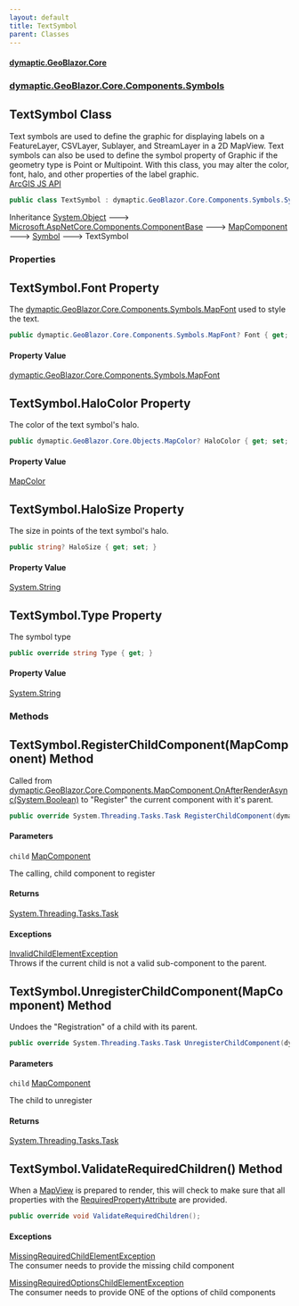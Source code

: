 ```yaml
---
layout: default
title: TextSymbol
parent: Classes
---
```

#### [dymaptic.GeoBlazor.Core](index.html 'index')
### [dymaptic.GeoBlazor.Core.Components.Symbols](index.html#dymaptic.GeoBlazor.Core.Components.Symbols 'dymaptic.GeoBlazor.Core.Components.Symbols')

## TextSymbol Class

Text symbols are used to define the graphic for displaying labels on a FeatureLayer, CSVLayer, Sublayer, and StreamLayer in a 2D MapView. Text symbols can also be used to define the symbol property of Graphic if the geometry type is Point or Multipoint. With this class, you may alter the color, font, halo, and other properties of the label graphic.  
<a target="_blank" href="https://developers.arcgis.com/javascript/latest/api-reference/esri-symbols-TextSymbol.html">ArcGIS JS API</a>

```csharp
public class TextSymbol : dymaptic.GeoBlazor.Core.Components.Symbols.Symbol
```

Inheritance [System.Object](https://docs.microsoft.com/en-us/dotnet/api/System.Object 'System.Object') &#129106; [Microsoft.AspNetCore.Components.ComponentBase](https://docs.microsoft.com/en-us/dotnet/api/Microsoft.AspNetCore.Components.ComponentBase 'Microsoft.AspNetCore.Components.ComponentBase') &#129106; [MapComponent](dymaptic.GeoBlazor.Core.Components.MapComponent.html 'dymaptic.GeoBlazor.Core.Components.MapComponent') &#129106; [Symbol](dymaptic.GeoBlazor.Core.Components.Symbols.Symbol.html 'dymaptic.GeoBlazor.Core.Components.Symbols.Symbol') &#129106; TextSymbol
### Properties

<a name='dymaptic.GeoBlazor.Core.Components.Symbols.TextSymbol.Font'></a>

## TextSymbol.Font Property

The [dymaptic.GeoBlazor.Core.Components.Symbols.MapFont](https://docs.microsoft.com/en-us/dotnet/api/dymaptic.GeoBlazor.Core.Components.Symbols.MapFont 'dymaptic.GeoBlazor.Core.Components.Symbols.MapFont') used to style the text.

```csharp
public dymaptic.GeoBlazor.Core.Components.Symbols.MapFont? Font { get; set; }
```

#### Property Value
[dymaptic.GeoBlazor.Core.Components.Symbols.MapFont](https://docs.microsoft.com/en-us/dotnet/api/dymaptic.GeoBlazor.Core.Components.Symbols.MapFont 'dymaptic.GeoBlazor.Core.Components.Symbols.MapFont')

<a name='dymaptic.GeoBlazor.Core.Components.Symbols.TextSymbol.HaloColor'></a>

## TextSymbol.HaloColor Property

The color of the text symbol's halo.

```csharp
public dymaptic.GeoBlazor.Core.Objects.MapColor? HaloColor { get; set; }
```

#### Property Value
[MapColor](dymaptic.GeoBlazor.Core.Objects.MapColor.html 'dymaptic.GeoBlazor.Core.Objects.MapColor')

<a name='dymaptic.GeoBlazor.Core.Components.Symbols.TextSymbol.HaloSize'></a>

## TextSymbol.HaloSize Property

The size in points of the text symbol's halo.

```csharp
public string? HaloSize { get; set; }
```

#### Property Value
[System.String](https://docs.microsoft.com/en-us/dotnet/api/System.String 'System.String')

<a name='dymaptic.GeoBlazor.Core.Components.Symbols.TextSymbol.Type'></a>

## TextSymbol.Type Property

The symbol type

```csharp
public override string Type { get; }
```

#### Property Value
[System.String](https://docs.microsoft.com/en-us/dotnet/api/System.String 'System.String')
### Methods

<a name='dymaptic.GeoBlazor.Core.Components.Symbols.TextSymbol.RegisterChildComponent(dymaptic.GeoBlazor.Core.Components.MapComponent)'></a>

## TextSymbol.RegisterChildComponent(MapComponent) Method

Called from [dymaptic.GeoBlazor.Core.Components.MapComponent.OnAfterRenderAsync(System.Boolean)](https://docs.microsoft.com/en-us/dotnet/api/dymaptic.GeoBlazor.Core.Components.MapComponent.OnAfterRenderAsync#dymaptic_GeoBlazor_Core_Components_MapComponent_OnAfterRenderAsync_System_Boolean_ 'dymaptic.GeoBlazor.Core.Components.MapComponent.OnAfterRenderAsync(System.Boolean)') to "Register" the current component with it's parent.

```csharp
public override System.Threading.Tasks.Task RegisterChildComponent(dymaptic.GeoBlazor.Core.Components.MapComponent child);
```
#### Parameters

<a name='dymaptic.GeoBlazor.Core.Components.Symbols.TextSymbol.RegisterChildComponent(dymaptic.GeoBlazor.Core.Components.MapComponent).child'></a>

`child` [MapComponent](dymaptic.GeoBlazor.Core.Components.MapComponent.html 'dymaptic.GeoBlazor.Core.Components.MapComponent')

The calling, child component to register

#### Returns
[System.Threading.Tasks.Task](https://docs.microsoft.com/en-us/dotnet/api/System.Threading.Tasks.Task 'System.Threading.Tasks.Task')

#### Exceptions

[InvalidChildElementException](dymaptic.GeoBlazor.Core.Exceptions.InvalidChildElementException.html 'dymaptic.GeoBlazor.Core.Exceptions.InvalidChildElementException')  
Throws if the current child is not a valid sub-component to the parent.

<a name='dymaptic.GeoBlazor.Core.Components.Symbols.TextSymbol.UnregisterChildComponent(dymaptic.GeoBlazor.Core.Components.MapComponent)'></a>

## TextSymbol.UnregisterChildComponent(MapComponent) Method

Undoes the "Registration" of a child with its parent.

```csharp
public override System.Threading.Tasks.Task UnregisterChildComponent(dymaptic.GeoBlazor.Core.Components.MapComponent child);
```
#### Parameters

<a name='dymaptic.GeoBlazor.Core.Components.Symbols.TextSymbol.UnregisterChildComponent(dymaptic.GeoBlazor.Core.Components.MapComponent).child'></a>

`child` [MapComponent](dymaptic.GeoBlazor.Core.Components.MapComponent.html 'dymaptic.GeoBlazor.Core.Components.MapComponent')

The child to unregister

#### Returns
[System.Threading.Tasks.Task](https://docs.microsoft.com/en-us/dotnet/api/System.Threading.Tasks.Task 'System.Threading.Tasks.Task')

<a name='dymaptic.GeoBlazor.Core.Components.Symbols.TextSymbol.ValidateRequiredChildren()'></a>

## TextSymbol.ValidateRequiredChildren() Method

When a [MapView](dymaptic.GeoBlazor.Core.Components.Views.MapView.html 'dymaptic.GeoBlazor.Core.Components.Views.MapView') is prepared to render, this will check to make sure that all properties with the [RequiredPropertyAttribute](dymaptic.GeoBlazor.Core.RequiredPropertyAttribute.html 'dymaptic.GeoBlazor.Core.RequiredPropertyAttribute') are provided.

```csharp
public override void ValidateRequiredChildren();
```

#### Exceptions

[MissingRequiredChildElementException](dymaptic.GeoBlazor.Core.Exceptions.MissingRequiredChildElementException.html 'dymaptic.GeoBlazor.Core.Exceptions.MissingRequiredChildElementException')  
The consumer needs to provide the missing child component

[MissingRequiredOptionsChildElementException](dymaptic.GeoBlazor.Core.Exceptions.MissingRequiredOptionsChildElementException.html 'dymaptic.GeoBlazor.Core.Exceptions.MissingRequiredOptionsChildElementException')  
The consumer needs to provide ONE of the options of child components
